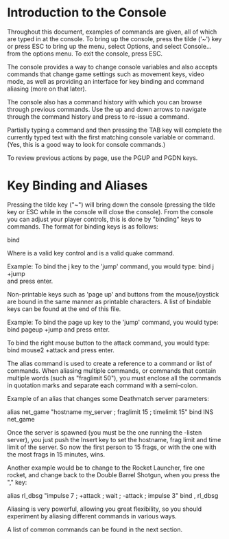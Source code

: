 # Introduction to the Console

Throughout this document, examples of commands are given, all of which
are typed in at the console. To bring up the console, press the tilde ('~')
key or press ESC to bring up the menu, select Options, and select Console...
from the options menu. To exit the console, press ESC.

The console provides a way to change console variables and also accepts
commands that change game settings such as movement keys, video mode, as
well as providing an interface for key binding and command aliasing (more
on that later).

The console also has a command history with which you can browse through
previous commands. Use the up and down arrows to navigate through the
command history and press <enter> to re-issue a command.

Partially typing a command and then pressing the TAB key will complete the
currently typed text with the first matching console variable or command.
(Yes, this is a good way to look for console commands.)

To review previous actions by page, use the PGUP and PGDN keys.

# Key Binding and Aliases

Pressing the tilde key ("~") will bring down the console (pressing the
tilde key or ESC while in the console will close the console). From the
console you can adjust your player controls, this is done by "binding"
keys to commands.  The format for binding keys is as follows:

bind <key> <command>

Where <key> is a valid key control and <command> is a valid quake command.

Example:
To bind the j key to the 'jump' command, you would type:
bind j +jump			
and press enter.

Non-printable keys such as 'page up' and buttons from the mouse/joystick are
bound in the same manner as printable characters. A list of bindable keys can
be found at the end of this file.

Example:
To bind the page up key to the 'jump' command, you would type:
bind pageup +jump
and press enter.

To bind the right mouse button to the attack command, you would type:
bind mouse2 +attack
and press enter.

The alias command is used to create a reference to a command or list of
commands.  When aliasing multiple commands, or commands that contain
multiple words (such as "fraglimit 50"), you must enclose all the commands
in quotation marks and separate each command with a semi-colon.

Example of an alias that changes some Deathmatch server parameters:

alias net_game "hostname my_server ; fraglimit 15 ; timelimit 15"
bind INS net_game

Once the server is spawned (you must be the one running the -listen server),
you just push the Insert key to set the hostname, frag limit and time limit
of the server. So now the first person to 15 frags, or with the one with the
most frags in 15 minutes, wins.

Another example would be to change to the Rocket Launcher, fire one rocket,
and change back to the Double Barrel Shotgun, when you press the "," key:

alias rl_dbsg "impulse 7 ; +attack ; wait ; -attack ; impulse 3"
bind , rl_dbsg

Aliasing is very powerful, allowing you great flexibility, so you should
experiment by aliasing different commands in various ways.

A list of common commands can be found in the next section.
